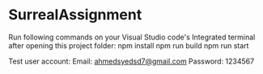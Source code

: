 # SurrealAssignment

Run following commands on your Visual Studio code's Integrated terminal after opening this project folder:
npm install
npm run build
npm run start

Test user account:
Email:
ahmedsyedsd7@gmail.com
Password:
1234567

